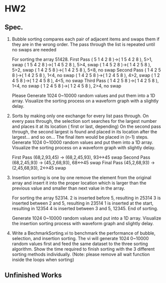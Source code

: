 # HW2
## Spec.

1. Bubble sorting compares each pair of adjacent items and swaps them if they are in the wrong order. The pass through the list is repeated until no swaps are needed

   For sorting the array 51428.
   First Pass
   ( 5 1 4 2 8 )->( 1 5 4 2 8 ), 5>1, swap
   ( 1 5 4 2 8 )->( 1 4 5 2 8 ), 5>4, swap
   ( 1 4 5 2 8 )->( 1 4 2 5 8 ), 5>2, swap
   ( 1 4 2 5 8 )->( 1 4 2 5 8 ), 5<8, no swap
   Second Pass
   ( 1 4 2 5 8 )->( 1 4 2 5 8 ), 1<4, no swap
   ( 1 4 2 5 8 )->( 1 2 4 5 8 ), 4>2, swap
   ( 1 2 4 5 8 )->( 1 2 4 5 8 ), 4<5, no swap
   Third Pass
   ( 1 4 2 5 8 )->( 1 4 2 5 8 ), 1<4, no swap
   ( 1 2 4 5 8 )->( 1 2 4 5 8 ), 2>4, no swap
   
   Please Generate 1024 0~10000 random values and put them into a 1D array. Visualize the sorting process on a waveform graph with a slightly delay.

2. Sorts by making only one exchange for every list pass through. On every pass through, the selection sort searches for the largest number and places it at its location ( first or last, depending)
   On the second pass through, the second largest is found and placed in its location after the largest… and so on…
   The final item would be placed in (n-1) steps.
   Generate 1024 0~10000 random values and put them into a 1D array. Visualize the sorting process on a waveform graph with slightly delay.

   First Pass
   (68,2,93,45) -> (68,2,45,93), 93<->45 swap
   Second Pass
   (68,2,45,93) -> (45,2,68,93), 68<->45 swap
   Final Pass
   (45,2,68,93) -> (2,45,68,93), 2<->45 swap

3. Insertion sorting is one by one remove the element from the original array and insert it into the proper location which is larger than the previous value and smaller than next value in the array.
   
   For sorting the array 52314.
   2 is inserted before 5, resulting in 25314
   3 is inserted between 2 and 5, resulting in 23514
   1 is inserted at the start, resulting in 12354
   4 is inserted between 3 and 5, 12345.
   End of sorting.
   
   Generate 1024 0~10000 random values and put into a 1D array. Visualize the insertion sorting process with waveform graph and slightly delay.

2. Write a BechmarkSorting.vi to benchmark the performance of bubble, selection, and insertion sorting.
   The vi will generate 1024 0~10000 random values first and feed the same dataset to the three sorting algorithm.
   Show the time required to finish sorting with the 3 different sorting methods individually. (Note: please remove all wait function inside the loops when sorting) 

## Unfinished Works